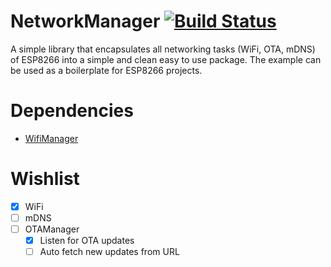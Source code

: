 # NetworkManager [![Build Status](https://travis-ci.org/rpidanny/NetworkManager.svg?branch=master)](https://travis-ci.org/rpidanny/NetworkManager)
A simple library that encapsulates all networking tasks (WiFi, OTA, mDNS) of ESP8266 into a simple and clean easy to use package.
The example can be used as a boilerplate for ESP8266 projects.

# Dependencies
- [WifiManager](https://github.com/tzapu/WiFiManager)

# Wishlist
- [x] WiFi
- [ ] mDNS
- [ ] OTAManager
  - [x] Listen for OTA updates
  - [ ] Auto fetch new updates from URL